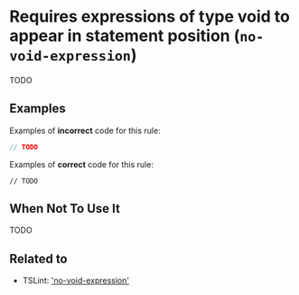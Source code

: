 # Requires expressions of type void to appear in statement position (`no-void-expression`)

TODO

## Examples

Examples of **incorrect** code for this rule:

```ts
// TODO
```

Examples of **correct** code for this rule:

```tsx
// TODO
```

## When Not To Use It

TODO

## Related to

- TSLint: ['no-void-expression'](https://palantir.github.io/tslint/rules/no-void-expression/)
